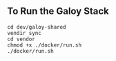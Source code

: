 ## To Run the Galoy Stack

```
cd dev/galoy-shared
vendir sync
cd vendor
chmod +x ./docker/run.sh
./docker/run.sh
```
